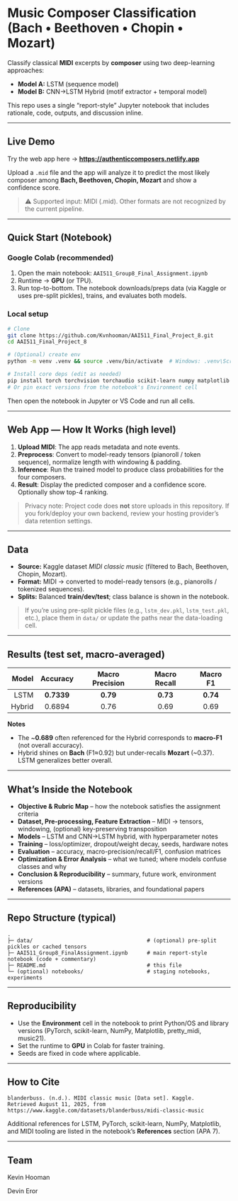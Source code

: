 # Music Composer Classification (Bach • Beethoven • Chopin • Mozart)

Classify classical **MIDI** excerpts by **composer** using two deep-learning approaches:

- **Model A:** LSTM (sequence model)  
- **Model B:** CNN→LSTM Hybrid (motif extractor + temporal model)

This repo uses a single “report-style” Jupyter notebook that includes rationale, code, outputs, and discussion inline.

---

## Live Demo

Try the web app here → **https://authenticcomposers.netlify.app**

Upload a `.mid` file and the app will analyze it to predict the most likely composer among **Bach, Beethoven, Chopin, Mozart** and show a confidence score.

> ⚠️ Supported input: MIDI (.mid). Other formats are not recognized by the current pipeline.

---

## Quick Start (Notebook)

### Google Colab (recommended)
1. Open the main notebook: `AAI511_Group8_Final_Assignment.ipynb`
2. Runtime → **GPU** (or TPU).
3. Run top-to-bottom. The notebook downloads/preps data (via Kaggle or uses pre-split pickles), trains, and evaluates both models.

### Local setup
```bash
# Clone
git clone https://github.com/Kvnhooman/AAI511_Final_Project_8.git
cd AAI511_Final_Project_8

# (Optional) create env
python -m venv .venv && source .venv/bin/activate  # Windows: .venv\Scripts\activate

# Install core deps (edit as needed)
pip install torch torchvision torchaudio scikit-learn numpy matplotlib pretty_midi music21 kagglehub
# Or pin exact versions from the notebook's Environment cell
```
Then open the notebook in Jupyter or VS Code and run all cells.

---

## Web App — How It Works (high level)

1. **Upload MIDI**: The app reads metadata and note events.  
2. **Preprocess**: Convert to model-ready tensors (pianoroll / token sequence), normalize length with windowing & padding.  
3. **Inference**: Run the trained model to produce class probabilities for the four composers.  
4. **Result**: Display the predicted composer and a confidence score. Optionally show top-4 ranking.

> Privacy note: Project code does **not** store uploads in this repository. If you fork/deploy your own backend, review your hosting provider’s data retention settings.

---

## Data

- **Source:** Kaggle dataset *MIDI classic music* (filtered to Bach, Beethoven, Chopin, Mozart).  
- **Format:** MIDI → converted to model-ready tensors (e.g., pianorolls / tokenized sequences).  
- **Splits:** Balanced **train/dev/test**; class balance is shown in the notebook.

> If you’re using pre-split pickle files (e.g., `lstm_dev.pkl`, `lstm_test.pkl`, etc.), place them in `data/` or update the paths near the data-loading cell.

---

## Results (test set, macro-averaged)

| Model  | Accuracy | Macro Precision | Macro Recall | Macro F1 |
|-------:|:--------:|:---------------:|:------------:|:--------:|
| LSTM   | **0.7339** | **0.79** | **0.73** | **0.74** |
| Hybrid | 0.6894 | 0.76 | 0.69 | 0.69 |

**Notes**
- The ~**0.689** often referenced for the Hybrid corresponds to **macro-F1** (not overall accuracy).
- Hybrid shines on **Bach** (F1≈0.92) but under-recalls **Mozart** (~0.37). LSTM generalizes better overall.

---

## What’s Inside the Notebook

- **Objective & Rubric Map** – how the notebook satisfies the assignment criteria  
- **Dataset, Pre-processing, Feature Extraction** – MIDI → tensors, windowing, (optional) key-preserving transposition  
- **Models** – LSTM and CNN→LSTM hybrid, with hyperparameter notes  
- **Training** – loss/optimizer, dropout/weight decay, seeds, hardware notes  
- **Evaluation** – accuracy, macro-precision/recall/F1, confusion matrices  
- **Optimization & Error Analysis** – what we tuned; where models confuse classes and why  
- **Conclusion & Reproducibility** – summary, future work, environment versions  
- **References (APA)** – datasets, libraries, and foundational papers

---

## Repo Structure (typical)

```
.
├─ data/                                    # (optional) pre-split pickles or cached tensors
├─ AAI511_Group8_FinalAssignment.ipynb      # main report-style notebook (code + commentary)
├─ README.md                                # this file
└─ (optional) notebooks/                    # staging notebooks, experiments
```

---

## Reproducibility

- Use the **Environment** cell in the notebook to print Python/OS and library versions (PyTorch, scikit-learn, NumPy, Matplotlib, pretty_midi, music21).
- Set the runtime to **GPU** in Colab for faster training.
- Seeds are fixed in code where applicable.

---

## How to Cite

```
blanderbuss. (n.d.). MIDI classic music [Data set]. Kaggle. 
Retrieved August 11, 2025, from https://www.kaggle.com/datasets/blanderbuss/midi-classic-music
```

Additional references for LSTM, PyTorch, scikit-learn, NumPy, Matplotlib, and MIDI tooling are listed in the notebook’s **References** section (APA 7).

---

## Team

Kevin Hooman

Devin Eror
